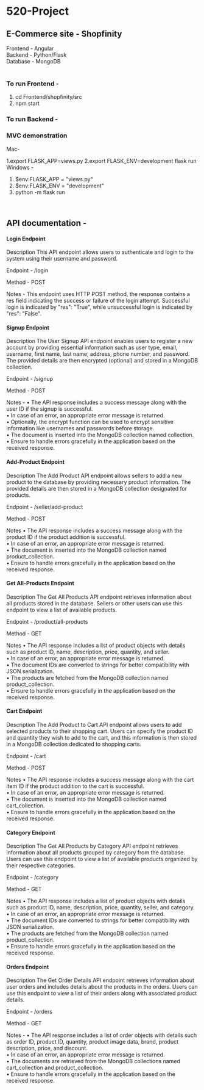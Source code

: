 # 520-Project

## E-Commerce site - Shopfinity

Frontend - Angular <br />
Backend - Python/Flask <br />
Database - MongoDB <br />
<br />

### To run Frontend - <br />
1. cd Frontend/shopfinity/src
2. npm start

### To run Backend - <br />
### MVC demonstration  ###
Mac-<br />

1.export FLASK_APP=views.py
2.export FLASK_ENV=development
flask run 
<br />
Windows - <br />

1. $env:FLASK_APP = "views.py"
2. $env:FLASK_ENV = "development"
3. python -m flask run
<br />

## API documentation - 

#### Login Endpoint<br />
Description
This API endpoint allows users to authenticate and login to the system using their username and password.

Endpoint - /login

Method - POST

Notes - 
This endpoint uses HTTP POST method, the response contains a res field indicating the success or failure of the login attempt.
Successful login is indicated by "res": "True", while unsuccessful login is indicated by "res": "False".


#### Signup Endpoint

Description
The User Signup API endpoint enables users to register a new account by providing essential information such as user type, email, username, first name, last name, address, phone number, and password. The provided details are then encrypted (optional) and stored in a MongoDB collection.

Endpoint - /signup

Method - POST

Notes - 
•	The API response includes a success message along with the user ID if the signup is successful.<br />
•	In case of an error, an appropriate error message is returned.<br />
•	Optionally, the encrypt function can be used to encrypt sensitive information like usernames and passwords before storage.<br />
•	The document is inserted into the MongoDB collection named collection.<br />
•	Ensure to handle errors gracefully in the application based on the received response.<br />


#### Add-Product Endpoint

Description
The Add Product API endpoint allows sellers to add a new product to the database by providing necessary product information. The provided details are then stored in a MongoDB collection designated for products.

Endpoint - /seller/add-product

Method - POST

Notes
•	The API response includes a success message along with the product ID if the product addition is successful.<br />
•	In case of an error, an appropriate error message is returned.<br />
•	The document is inserted into the MongoDB collection named product_collection.<br />
•	Ensure to handle errors gracefully in the application based on the received response.<br />


#### Get All-Products Endpoint

Description
The Get All Products API endpoint retrieves information about all products stored in the database. Sellers or other users can use this endpoint to view a list of available products.

Endpoint - /product/all-products

Method - GET

Notes
•	The API response includes a list of product objects with details such as product ID, name, description, price, quantity, and seller.<br />
•	In case of an error, an appropriate error message is returned.<br />
•	The document IDs are converted to strings for better compatibility with JSON serialization.<br />
•	The products are fetched from the MongoDB collection named product_collection.<br />
•	Ensure to handle errors gracefully in the application based on the received response.<br />


#### Cart Endpoint

Description
The Add Product to Cart API endpoint allows users to add selected products to their shopping cart. Users can specify the product ID and quantity they wish to add to the cart, and this information is then stored in a MongoDB collection dedicated to shopping carts.

Endpoint - /cart

Method - POST

Notes
•	The API response includes a success message along with the cart item ID if the product addition to the cart is successful.<br />
•	In case of an error, an appropriate error message is returned.<br />
•	The document is inserted into the MongoDB collection named cart_collection.<br />
•	Ensure to handle errors gracefully in the application based on the received response.<br />


#### Category Endpoint

Description
The Get All Products by Category API endpoint retrieves information about all products grouped by category from the database. Users can use this endpoint to view a list of available products organized by their respective categories.

Endpoint - /category

Method - GET

Notes
•	The API response includes a list of product objects with details such as product ID, name, description, price, quantity, seller, and category.<br />
•	In case of an error, an appropriate error message is returned.<br />
•	The document IDs are converted to strings for better compatibility with JSON serialization.<br />
•	The products are fetched from the MongoDB collection named product_collection.<br />
•	Ensure to handle errors gracefully in the application based on the received response.<br />


#### Orders Endpoint

Description
The Get Order Details API endpoint retrieves information about user orders and includes details about the products in the orders. Users can use this endpoint to view a list of their orders along with associated product details.

Endpoint - /orders

Method - GET

Notes - 
•	The API response includes a list of order objects with details such as order ID, product ID, quantity, product image data, brand, product description, price, and discount.<br />
•	In case of an error, an appropriate error message is returned.<br />
•	The documents are retrieved from the MongoDB collections named cart_collection and product_collection.<br />
•	Ensure to handle errors gracefully in the application based on the received response.<br />













